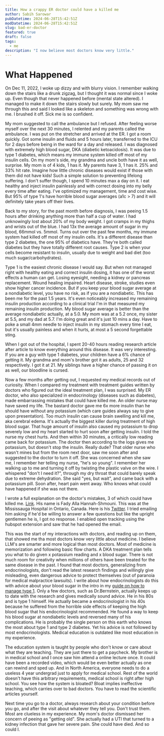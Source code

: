```yaml
---
title: How a crappy ER doctor could have a killed me
author: Sabih Sarowar
pubDatetime: 2024-06-28T15:42:51Z
modDatetime: 2024-06-28T15:42:51Z
slug: bad-er-doctor
featured: true
draft: false
tags:
  - me
description: "I now believe most doctors know very little."
---
```


# What Happened

On Dec 11, 2022, I woke up dizzy and with blurry vision. I remember walking down the stairs like a drunk zigzag, but I thought it was normal since I woke up. Even though that never happened before (mental state altered). I managed to make it down the stairs slowly but surely. My mom saw me through this and said I looked like a skeleton and something was wrong with me. I brushed it off. Sick me is so confident.

My mom suggested to call the ambulance but I refused. After feeling worse myself over the next 30 minutes, I relented and my parents called the ambulance. I was put on the stretcher and arrived at the ER. I got a room quickly. Got some insulin
and fluids and 5 hours later, transferred to the ICU for 2 days before being in the ward for a day and released. I was diagnosed with extremely high blood sugar, DKA (diabetic ketoacidosis). It was due to type 1 diabetes, which means my immune system killed off most of my insulin cells. On my mom's side, my grandma and uncle both have it as well, surprise. My mom is of 4 kids, 1 has it. My parents have 3, 1 has it. 25% and 33% hit rate. Imagine how little chronic diseases would exist if those with them did not have kids! Such a simple solution to preventing lifelong suffering. I don't suffer though, I spend 10 minutes max a day on it. I eat healthy and inject insulin painlessly and with correct dosing into my belly every time after eating. I've optimized my management, time and cost wise. But 95% of type 1's have horrible blood sugar averages (a1c > 7) and it will definitely take years off their lives.

Back to my story, for the past month before diagnosis, I was peeing 1.5 hours after drinking anything more than half a cup of water. I had unknowingly lost about 20% of my body weight. I got cramps in my thighs and wrists out of the blue. I had 13x the average amount of sugar in my blood, 66mmol vs. 5mmol. Turns out over the past few months, my immune system had killed off most of my insulin cells. It's a different disease than type 2 diabetes, the one 95% of diabetics have. They're both called diabetes but they have totally different root causes. Type 2 is when your cells become resistant to insulin, usually due to weight and bad diet (too much sugar/carbohydrates).  

Type 1 is the easiest chronic disease I would say. But when not managed right with healthy eating and correct insulin dosing, it has one of the worst effects a human can get. Losing eyesight, needing a kidney or pancreas replacement. Wound healing impaired. Heart disease, stroke, studies even show higher cancer incidence. But if you keep your blood sugar average at a nondiabetic level, you have no risk, as if you are a nondiabetic. This has been me for the past 1.5 years. It's even noticeably increased my remaining insulin production according to a clinical trial I'm in that measured my remaining insulin production. My blood sugar average is better than the average nondiabetic actually, at a 5.0. My mom was at a 5.2 once, my sister at 5.5, and my dad at 5.7. I'm doing great and it's just 10 mins a day. Have to poke a small 4mm needle to inject insulin in my stomach every time I eat, but it's usually painless and when it hurts, at most a 5 second forgettable sting.

When I got out of the hospital, I spent 20-40 hours reading research article after article to know everything around this disease. It was very interesting. If you are a guy with type 1 diabetes, your children have a 6% chance of getting it. My grandma and mom's brother got it as adults, 25 and 32 respectively. I got it at 21. My siblings have a higher chance of passing it on as well, our bloodline is cursed.

Now a few months after getting out, I requested my medical records out of curiosity. When I compared my treatment with treatment guides written by doctors who figured out the ideal treatment plan, I was surprised. My ER doctor, who also specialized in endocrinology (diseases such as diabetes), made embarrassing mistakes that could have killed me. An older nurse may have saved my life. The bastard doctor gave me 6x more insulin than he should have without any potassium (which care guides always say to give upon presentation). Too much insulin can cause brain swelling and kill me, aka cerebral edema. It's actually the biggest killer during treatment of high blood sugar. That huge amount of insulin also caused my potassium to drop severely low and my heart started to hurt soon after getting insulin. I told the nurse my chest hurts. And then within 30 minutes, a critically low reading came back for potassium. The doctor then according to the logs gives me potassium, but doesn't stop the insulin. Really dude? That older nurse who wasn't mines but from the room next door, saw me soon after and suggested to the doctor to turn it off. She was concerned when she saw me, I remember her telling my nurse, "he's so young". I remember her walking up to me and turning it off by twisting the plastic valve on the wire. I whispered "don't I need it?", through my dry throat that could barely speak due to extreme dehydration. She said "yes, but wait", and came back with a potassium pill. Soon after, heart pain went away. Who knows what could have happened if she was not there.

I wrote a full explanation on the doctor's mistakes, 3 of which could have killed me. [Link](https://share.note.sx/6mh8l66d#ZY0srxBT+Y+p0lWoGM6es0rvViSrjDEArTA2eFSaFbI). His name is Fady Alla Hannah-Shmouni. This was at the Mississauga Hospital in Ontario, Canada. Here is his [Twitter](https://x.com/drshmouni?lang=en). I tried emailing him asking if he'd be willing to answer a few questions but like the upright gentlemen he is, I got no response. I enabled open tracking using the hubspot extension and saw that he had opened the email.

This was the start of my interactions with doctors, and reading up on them, that showed me tha most doctors know very little about medicine. I believe LLM's are smarter and more logical than most doctors. Most of medicine is memorization and following basic flow charts. A DKA treatment plan tells you what to do given x potassium reading and x blood sugar. There is not much room for creativity when millions of others have been treated for the same disease in the past. I found that most doctors, generalizing from endocrinologists, don't read the latest research findings and willingly give misleading, even dangerous advice to protect themselves (out of paranoia for medical malpractice lawsuits). I write about how endocrinologists do this with advice about your blood sugar in the intro in my [guide on how to manage type 1](https://rentry.co/managetype1). Only a few doctors, such as Dr.Bernstein, actually keeps up to date with the research and gives medically sound advice. He in his 80s and is type 1 himself. He actually became a endocrinologist in his 40s because he suffered from the horrible side effects of keeping the high blood sugar that his endocrinologist recommended. He found a way to keep his blood sugar at nondiabetic levels and reversed many of his complications. He is probably the single person on this earth who knows the most about type 1 and type 2 diabetes. Yet his advice is not followed by most endocrinologists. Medical education is outdated like most education in my experience. 

The education system is taught by people who don't know or care about what they are teaching. They are just there to get a paycheck. My brother is in medical school and I once saw him attend a online lecture once. It could have been a recorded video, which would be even better actually as one can rewind and sped up. And in North America, everyone needs to do a useless 4 year undergrad just to apply for medical school. Rest of the world doesn't have this arbitrary requirements, medical school is right after high school. You see how the system is bloated? Bloat implies ineffective teaching, which carries over to bad doctors. You have to read the scientific articles yourself.

Next time you go to a doctor, always research about your condition before you go, and after the visit about whatever they tell you. Don't trust them. Most are clueless in my experience. My mom's doctor dismissed her concern of peeing as "getting old". She actually had a UTI that turned to a kidney infection that gave her severe pain. She could have died. And so could I.